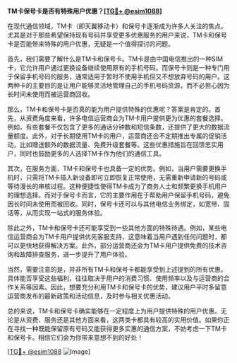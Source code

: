 **TM卡保号卡是否有特殊用户优惠？[[TG💪+ @esim1088](https://t.me/s/esim1088)]**

在现代通信领域，TM卡（即天翼移动卡）和保号卡逐渐成为许多人关注的焦点。尤其是对于那些希望保持现有号码并享受更多优惠服务的用户来说，TM卡和保号卡是否能带来特殊的用户优惠，无疑是一个值得探讨的问题。

首先，我们需要了解什么是TM卡和保号卡。TM卡是由中国电信推出的一种SIM卡，它允许用户通过更换设备继续使用原有的手机号码。而保号卡则是一种专门用于保留手机号码的服务，通常适用于暂时不使用手机但又不想放弃号码的用户。这两种卡的主要目的是让用户能够灵活地管理自己的手机号码资源，而不必担心因为长时间未使用而被运营商回收。

那么，TM卡和保号卡是否真的能为用户提供特殊的优惠呢？答案是肯定的。首先，从资费角度来看，许多电信运营商会为TM卡用户提供更为优惠的套餐选择。例如，有些套餐不仅包含了更多的通话分钟数和短信条数，还提供了更大的数据流量额度。此外，对于长期使用TM卡的用户，运营商还会不定期推出专属的促销活动，比如赠送额外的数据流量、免费升级套餐等。这些优惠措施旨在回馈忠实用户，同时也鼓励更多的人选择TM卡作为他们的通信工具。

其次，在服务方面，TM卡和保号卡也具备一定的优势。例如，当用户需要更换手机时，只需将TM卡插入新设备即可立即恢复正常使用，无需重新申请新的号码或等待漫长的审核过程。这种便捷性使得TM卡成为了商务人士和频繁更换手机用户的理想选择。而对于保号卡而言，它的主要作用在于帮助用户保留手机号码，避免因长时间未使用而被回收。同时，保号卡还可以与其他电信业务绑定，如宽带、固话等，从而实现一站式的服务体验。

除此之外，TM卡和保号卡还可能享受到一些其他方面的特殊待遇。例如，某些电信运营商会为TM卡用户提供优先客服支持，这意味着当用户遇到任何问题时，都可以更快地获得解决方案。此外，部分运营商还会为TM卡用户提供免费的技术咨询和故障排查服务，进一步提升了用户体验。

当然，需要注意的是，并非所有TM卡和保号卡都能享受到上述提到的所有优惠。具体能否享受这些福利，往往取决于用户的消费习惯、使用频率以及与运营商的合作关系等因素。因此，想要充分利用TM卡和保号卡的优势，建议用户平时多留意运营商发布的最新政策和活动信息，及时参与相关优惠活动。

总的来说，TM卡和保号卡确实能够在一定程度上为用户提供特殊的用户优惠。无论是从资费、服务还是其他方面来看，这两类卡都具有较高的实用价值。如果你正在寻找一种既能保留原有号码又能获得更多实惠的通信方案，不妨考虑一下TM卡和保号卡。相信它们会为你带来意想不到的好处！

[[TG💪+ @esim1088](https://t.me/s/esim1088) ![Image](https://i.postimg.cc/4NQfJmqS/Snipaste-2025-05-13-00-14-12.png)]